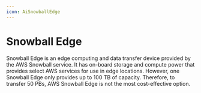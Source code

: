 ```yaml
---
icon: AiSnowballEdge
---
```

# Snowball Edge
Snowball Edge is an edge computing and data transfer device provided by the AWS Snowball service. It has on-board storage and compute power that provides select AWS services for use in edge locations. However, one Snowball Edge only provides up to 100 TB of capacity. Therefore, to transfer 50 PBs, AWS Snowball Edge is not the most cost-effective option.